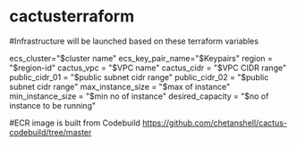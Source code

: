 # cactusterraform

#Infrastructure will be launched based on these terraform variables

ecs_cluster="$cluster name"
ecs_key_pair_name="$Keypairs"
region = "$region-id"
cactus_vpc = "$VPC name"
cactus_cidr = "$VPC CIDR range"
public_cidr_01 = "$public subnet cidr range"
public_cidr_02 = "$public subnet cidr range"
max_instance_size = "$max of instance"
min_instance_size = "$min no of instance"
desired_capacity = "$no of instance to be running"

#ECR image is built from Codebuild
https://github.com/chetanshell/cactus-codebuild/tree/master

